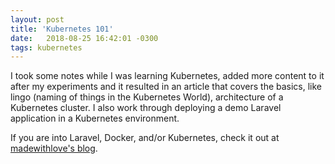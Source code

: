 ```yaml
---
layout: post
title: 'Kubernetes 101'
date:   2018-08-25 16:42:01 -0300
tags: kubernetes
---
```


I took some notes while I was learning Kubernetes, added more content to it after my experiments and it resulted in an article that covers the basics, like lingo (naming of things in the Kubernetes World), architecture of a Kubernetes cluster. I also work through deploying a demo Laravel application in a Kubernetes environment.

If you are into Laravel, Docker, and/or Kubernetes, check it out at [madewithlove's blog](https://madewithlove.com/kubernetes-101-the-basics/).